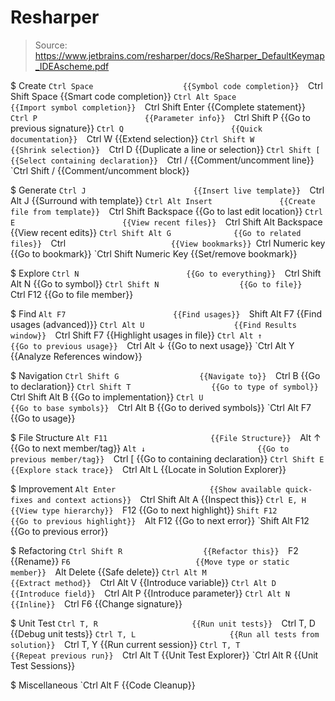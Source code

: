 # Resharper

> Source: https://www.jetbrains.com/resharper/docs/ReSharper_DefaultKeymap_IDEAscheme.pdf

$ Create
    `Ctrl Space                    {{Symbol code completion}} 
    `Ctrl Shift Space              {{Smart code completion}} 
    `Ctrl Alt Space                {{Import symbol completion}} 
    `Ctrl Shift Enter              {{Complete statement}} 
    `Ctrl P                        {{Parameter info}} 
    `Ctrl Shift P                  {{Go to previous signature}} 
    `Ctrl Q                        {{Quick documentation}} 
    `Ctrl W                        {{Extend selection}} 
    `Ctrl Shift W                  {{Shrink selection}} 
    `Ctrl D                        {{Duplicate a line or selection}} 
    `Ctrl Shift [                  {{Select containing declaration}} 
    `Ctrl /                        {{Comment/uncomment line}} 
    `Ctrl Shift /                  {{Comment/uncomment block}} 

$ Generate
    `Ctrl J                        {{Insert live template}} 
    `Ctrl Alt J                    {{Surround with template}} 
    `Ctrl Alt Insert               {{Create file from template}} 
    `Ctrl Shift Backspace          {{Go to last edit location}} 
    `Ctrl E                        {{View recent files}} 
    `Ctrl Shift Alt Backspace      {{View recent edits}} 
    `Ctrl Shift Alt G              {{Go to related files}} 
    `Ctrl `                        {{View bookmarks}} 
    `Ctrl Numeric key              {{Go to bookmark}} 
    `Ctrl Shift Numeric Key        {{Set/remove bookmark}} 

$ Explore
    `Ctrl N                        {{Go to everything}} 
    `Ctrl Shift Alt N              {{Go to symbol}} 
    `Ctrl Shift N                  {{Go to file}} 
    `Ctrl F12                      {{Go to file member}} 

$ Find
    `Alt F7                        {{Find usages}} 
    `Shift Alt F7                  {{Find usages (advanced)}} 
    `Ctrl Alt U                    {{Find Results window}} 
    `Ctrl Shift F7                 {{Highlight usages in file}} 
    `Ctrl Alt ↑                    {{Go to previous usage}} 
    `Ctrl Alt ↓                    {{Go to next usage}} 
    `Ctrl Alt Y                    {{Analyze References window}} 

$ Navigation
    `Ctrl Shift G                  {{Navigate to}} 
    `Ctrl B                        {{Go to declaration}} 
    `Ctrl Shift T                  {{Go to type of symbol}} 
    `Ctrl Shift Alt B              {{Go to implementation}} 
    `Ctrl U                        {{Go to base symbols}} 
    `Ctrl Alt B                    {{Go to derived symbols}} 
    `Ctrl Alt F7                   {{Go to usage}} 

$ File Structure
    `Alt F11                       {{File Structure}} 
    `Alt ↑                         {{Go to next member/tag}} 
    `Alt ↓                         {{Go to previous member/tag}} 
    `Ctrl [                        {{Go to containing declaration}} 
    `Ctrl Shift E                  {{Explore stack trace}} 
    `Ctrl Alt L                    {{Locate in Solution Explorer}} 

$ Improvement
    `Alt Enter                     {{Show available quick-fixes and context actions}} 
    `Ctrl Shift Alt A              {{Inspect this}} 
    `Ctrl E, H                     {{View type hierarchy}} 
    `F12                           {{Go to next highlight}} 
    `Shift F12                     {{Go to previous highlight}} 
    `Alt F12                       {{Go to next error}} 
    `Shift Alt F12                 {{Go to previous error}} 

$ Refactoring
    `Ctrl Shift R                  {{Refactor this}} 
    `F2                            {{Rename}} 
    `F6                            {{Move type or static member}} 
    `Alt Delete                    {{Safe delete}} 
    `Ctrl Alt M                    {{Extract method}} 
    `Ctrl Alt V                    {{Introduce variable}} 
    `Ctrl Alt D                    {{Introduce field}} 
    `Ctrl Alt P                    {{Introduce parameter}} 
    `Ctrl Alt N                    {{Inline}} 
    `Ctrl F6                       {{Change signature}} 

$ Unit Test
    `Ctrl T, R                     {{Run unit tests}} 
    `Ctrl T, D                     {{Debug unit tests}} 
    `Ctrl T, L                     {{Run all tests from solution}} 
    `Ctrl T, Y                     {{Run current session}} 
    `Ctrl T, T                     {{Repeat previous run}} 
    `Ctrl Alt T                    {{Unit Test Explorer}} 
    `Ctrl Alt R                    {{Unit Test Sessions}} 

$ Miscellaneous
    `Ctrl Alt F                    {{Code Cleanup}} 

